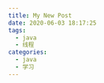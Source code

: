 ```yaml
---
title: My New Post
date: 2020-06-03 18:17:25
tags: 
  - java
  - 线程
categories:
  - java
  - 学习
---
```


